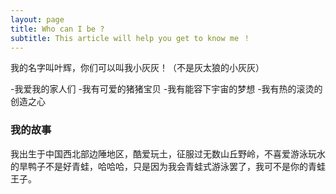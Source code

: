 ```yaml
---
layout: page
title: Who can I be ?
subtitle: This article will help you get to know me ！
---
```


我的名字叫叶辉，你们可以叫我小灰灰！（不是灰太狼的小灰灰）

-我爱我的家人们
-我有可爱的猪猪宝贝
-我有能容下宇宙的梦想
-我有热的滚烫的创造之心

### 我的故事
我出生于中国西北部边陲地区，酷爱玩土，征服过无数山丘野岭，不喜爱游泳玩水的旱鸭子不是好青蛙，哈哈哈，只是因为我会青蛙式游泳罢了，我可不是你的青蛙王子。
